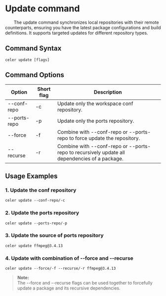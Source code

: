 # Update command

&emsp;&emsp;The update command synchronizes local repositories with their remote counterparts, ensuring you have the latest package configurations and build definitions. It supports targeted updates for different repository types.

## Command Syntax

```shell
celer update [flags]
```

## Command Options

| Option	        | Short flag | Description                                                                                  |
| ----------------- | ---------- | ---------------------------------------------------------------------------------------------|
| --conf-repo	    | -c	     | Update only the workspace conf repository.                                                   |
| --ports-repo      | -p         | Update only the ports repository.                                                            |
| --force	        | -f	     | Combine with --conf-repo or --ports-repo to force update the repository.                     |
| --recurse         | -r         | Combine with --conf-repo or --ports-repo to recursively update all dependencies of a package.|

## Usage Examples

### 1. Update the conf repository

```shell
celer update --conf-repo/-c
```

### 2. Update the ports repository

```shell
celer update --ports-repo/-p
```

### 3. Update the source of ports repository

```shell
celer update ffmpeg@3.4.13
```

### 4. Update with combination of --force and --recurse

```shell
celer update --force/-f --recurse/-r ffmpeg@3.4.13
```

> **Note:**  
> The --force and --recurse flags can be used together to forcefully update a package and its recursive dependencies.
